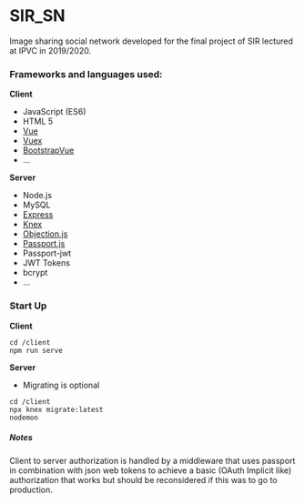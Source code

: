 # SIR_SN
Image sharing social network developed for the final project of SIR lectured at IPVC in 2019/2020.

### Frameworks and languages used:
**Client** 

- JavaScript (ES6)
- HTML 5
- [Vue](https://github.com/vuejs/vue)
- [Vuex](https://github.com/vuejs/vuex/)
- [BootstrapVue](https://github.com/bootstrap-vue/bootstrap-vue)
- ...

**Server**

- Node.js
- MySQL
- [Express](https://github.com/expressjs/expressjs.com)
- [Knex](https://github.com/knex/knex)
- [Objection.js](https://github.com/vincit/objection.js)
- [Passport.js](https://github.com/jaredhanson/passport)
- Passport-jwt
- JWT Tokens
- bcrypt
- ...

### Start Up
**Client**
```
cd /client
npm run serve
```

**Server**
* Migrating is optional
```
cd /client
npx knex migrate:latest
nodemon
```

##### Notes
Client to server authorization is handled by a middleware that uses passport in combination with json web tokens to achieve a basic (OAuth Implicit like) authorization that works but should be reconsidered if this was to go to production.

